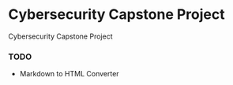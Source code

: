 # Cybersecurity Capstone Project
 Cybersecurity Capstone Project


### TODO
- Markdown to HTML Converter